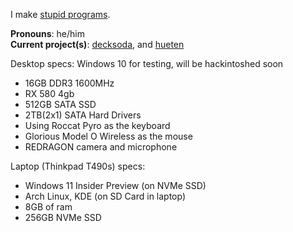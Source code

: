 I make [stupid programs](https://github.com/greysoh/random-projects).  
  
**Pronouns**: he/him  
**Current project(s)**: [decksoda](https://github.com/decksoda), and [hueten](https://github.com/greysoh/hueten)

Desktop specs:
Windows 10 for testing, will be hackintoshed soon
* 16GB DDR3 1600MHz
* RX 580 4gb
* 512GB SATA SSD
* 2TB(2x1) SATA Hard Drivers
* Using Roccat Pyro as the keyboard
* Glorious Model O Wireless as the mouse
* REDRAGON camera and microphone  

Laptop (Thinkpad T490s) specs:
* Windows 11 Insider Preview (on NVMe SSD)
* Arch Linux, KDE (on SD Card in laptop)
* 8GB of ram 
* 256GB NVMe SSD
